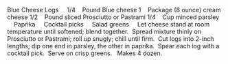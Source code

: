 Blue Cheese Logs
 
 
1/4    Pound Blue cheese
1    Package (8 ounce) cream cheese
1/2    Pound sliced Prosciutto or Pastrami
1/4    Cup minced parsley
    Paprika
    Cocktail picks
    Salad greens
 
 
Let cheese stand at room temperature until softened; blend together.  Spread mixture thinly on Prosciutto or Pastrami; roll up snugly; chill until firm.  Cut logs into 2-inch lengths; dip one end in parsley, the other in paprika.  Spear each log with a cocktail pick.  Serve on crisp greens.
 
Makes 4 dozen.
